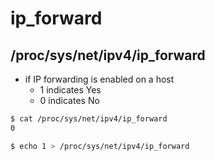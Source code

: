 # ip_forward

## /proc/sys/net/ipv4/ip_forward

- if IP forwarding is enabled on a host
  - 1 indicates Yes
  - 0 indicates No

```bash
$ cat /proc/sys/net/ipv4/ip_forward
0

$ echo 1 > /proc/sys/net/ipv4/ip_forward
```
